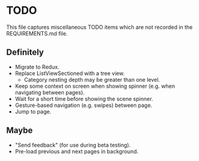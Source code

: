 # TODO

This file captures miscellaneous TODO items which are not recorded in the REQUIREMENTS.md file.

## Definitely

* Migrate to Redux.
* Replace ListViewSectioned with a tree view.
   * Category nesting depth may be greater than one level.
* Keep some context on screen when showing spinner (e.g. when navigating between pages).
* Wait for a short time before showing the scene spinner.
* Gesture-based navigation (e.g. swipes) between page.
* Jump to page.

## Maybe

* "Send feedback" (for use during beta testing).
* Pre-load previous and next pages in background.

